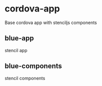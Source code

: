 # cordova-app

Base cordova app with stenciljs components

## blue-app

stencil app

## blue-components

stencil components
